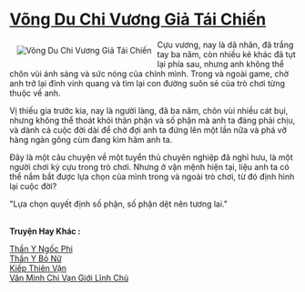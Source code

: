 <a href="https://truyenwiki.net/vong-du-chi-vuong-gia-tai-chien.35437/" title="Võng Du Chi Vương Giả Tái Chiến"><h1>Võng Du Chi Vương Giả Tái Chiến</h1></a><div style="display:table"><img align="right" style="float: left; padding: 10px;" src="https://truyenwiki.net/a/img/str/src/35437.jpg" alt="Võng Du Chi Vương Giả Tái Chiến">Cựu vương, nay là dã nhân, đã trắng tay ba năm, còn nhiều kẻ khác đã tụt lại phía sau, nhưng anh không thể chôn vùi ánh sáng và sức nóng của chính mình. Trong và ngoài game, chờ anh trở lại đỉnh vinh quang và tìm lại con đường suôn sẻ của trò chơi từng thuộc về anh.<p></p> Vị thiếu gia trước kia, nay là người làng, đã ba năm, chôn vùi nhiều cát bụi, nhưng không thể thoát khỏi thân phận và số phận mà anh ta đáng phải chịu, và dành cả cuộc đời dài để chờ đợi anh ta đứng lên một lần nữa và phá vỡ hàng ngàn gông cùm đang kìm hãm anh ta.<p></p> Đây là một câu chuyện về một tuyển thủ chuyên nghiệp đã nghỉ hưu, là một người chơi kỳ cựu trong trò chơi. Nhưng ở vận mệnh hiện tại, liệu anh ta có thể nắm bắt được lựa chọn của mình trong và ngoài trò chơi, từ đó định hình lại cuộc đời?<p></p> "Lựa chọn quyết định số phận, số phận dệt nên tương lai."</div><p><br><b>Truyện Hay Khác :</b></p><a href="https://truyenwiki.net/than-y-ngoc-phi.36982/" alt="Thần Y Ngốc Phi">Thần Y Ngốc Phi</a><br/><a href="https://sangtacviet.wordpress.com/2020/10/22/than-y-bo-nu/" alt="Thần Y Bỏ Nữ">Thần Y Bỏ Nữ</a><br/><a href="https://github.com/nownovels/wikidich/tree/master/truyenhay/35111" alt="Kiếp Thiên Vận">Kiếp Thiên Vận</a><br/><a href="https://github.com/nownovels/wikidich/tree/master/truyenhay/35073" alt="Văn Minh Chi Vạn Giới Lĩnh Chủ">Văn Minh Chi Vạn Giới Lĩnh Chủ</a><br/>